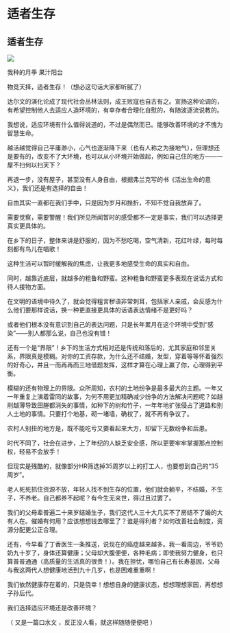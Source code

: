 # 适者生存






## **适者生存**

![](https://oss.sssmoe.com/wp-content/uploads202406062158234.jpg)

我种的月季 果汁阳台

物竞天择，适者生存！（想必这句话大家都听腻了）

达尔文的演化论成了现代社会丛林法则，成王败寇也自古有之。宣扬这种论调的，有希望控制他人去适应人造环境的，有幸存者合理化自慰的，有随波逐流说教的。

我想说，适应环境有什么值得说道的，不过是偶然而已。能够改善环境的才不愧为智慧生命。

越活越觉得自己平庸渺小，心气也逐渐降下来（也有人称之为接地气），但理想还是要有的，改变不了大环境，也可以从小环境开始做起，例如自己住的地方——一屋不扫何以扫天下？

再退一步，没有屋子，甚至没有人身自由，根据弗兰克写的书《活出生命的意义》，我们还是有选择的自由！

自由其实一直都在我们手中，只是因为岁月和挫折，不知不觉自我放弃了。

需要觉察，需要警醒！我们所见所闻暂时的感受都不一定是事实，我们可以选择更真实更具体的。

在乡下的日子，整体来讲是舒服的，因为不愁吃喝，空气清新，花红叶绿，每时每刻都有鸟儿在唱歌！

这种生活可以暂时缓解我的焦虑，让我更多地感受生命的真实和自由。

同时，越靠近底层，就越多的粗鲁和野蛮。这种粗鲁和野蛮更多表现在说话方式和待人接物方面。

在文明的语境中待久了，就会觉得粗言秽语非常刺耳，包括家人亲戚，会反感为什么他们要那样说话，换一种更直接更具体的话语表达情绪不是更好吗？

或者他们根本没有意识到自己的表达问题，只是长年累月在这个环境中受到“感染”——别人都那么说，自己也没有错！

还有一个是“界限”！乡下的生活方式相对还是传统和落后的，尤其家庭和邻里关系，界限真是模糊。对你的工资存款，为什么还不结婚，发型，穿着等等怀着强烈的好奇心，并且一而再再而三地借题发挥，这样才算在心理上赢了你，心理得到平衡。

模糊的还有物理上的界限。众所周知，农村的土地纷争是最多最大的主题。一年又一年重复上演着雷同的故事，为何不用更加精确减少纷争的方法解决问题呢？如越削越薄导致田塍都消失的事情，如种下的树和竹子，一年年地扩张侵占了道路和别人土地的事情。只要打个地基，砌一堵墙，确权了，就不再有争议了。

农村人别扭的地方是，既不能吃亏又要看起来大方，却留下无数纷争和后患。

时代不同了，社会在进步，上了年纪的人缺乏安全感，所以更要牢牢掌握那点控制权，轻易不会放手！

但现实是残酷的，就像部分HR筛选掉35周岁以上的打工人，也要想到自己的“35周岁”。

老人死死抓住资源不放，年轻人找不到生存的位置，他们就会躺平，不结婚，不生子，不养老。自己都养不起呢？有今生无来世，得过且过罢了。

我们的父母辈普遍二十来岁结婚生子，我们这代人三十大几买不了房结不了婚的大有人在。催婚有何用？应该想想钱去哪里了？谁是得利者？如何改善社会制度，资源分配更公正合理。

还有，今早看了丁香医生一条推送，说现在的癌症越来越多。我一看周边，爷爷奶奶九十岁了，身体还算健康；父母却大腹便便，各种毛病；即使我努力健身，也只算普普通通（高质量的生活真的很贵！）。我在担忧，哪怕自己有长寿基因，父母与我这两代人想健康地活到九十几岁，也是困难重重啊！

我们依然健康存在着的，只是侥幸！想想自身的健康状态，想想理想家园，再想想子孙后代。

我们选择适应环境还是改善环境？

（ 又是一篇口水文 ，反正没人看，就这样随随便便吧 ）
